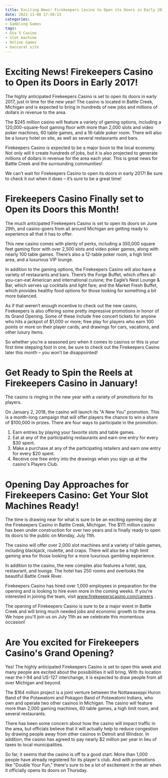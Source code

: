 ```yaml
---
title: Exciting News! Firekeepers Casino to Open its Doors in Early 2017!
date: 2022-11-08 17:50:13
categories:
- Gambling Games
tags:
- Gta 5 Casino
- Slot machine
- Online Games
- baccarat site
---
```



#  Exciting News! Firekeepers Casino to Open its Doors in Early 2017!

The highly anticipated Firekeepers Casino is set to open its doors in early 2017, just in time for the new year! The casino is located in Battle Creek, Michigan and is expected to bring in hundreds of new jobs and millions of dollars in revenue to the area.

The $245 million casino will feature a variety of gaming options, including a 120,000-square-foot gaming floor with more than 2,000 slots and video poker machines, 60 table games, and a 16-table poker room. There will also be a luxury hotel on site, as well as several restaurants and bars.

Firekeepers Casino is expected to be a major boon to the local economy. Not only will it create hundreds of jobs, but it is also projected to generate millions of dollars in revenue for the area each year. This is great news for Battle Creek and the surrounding communities!

We can’t wait for Firekeepers Casino to open its doors in early 2017! Be sure to check it out when it does – it’s sure to be a great time!

#  Firekeepers Casino Finally set to Open its Doors this Month!

The much anticipated Firekeepers Casino is set to open its doors on June 29th, and casino-goers from all around Michigan are getting ready to experience all that it has to offer.

This new casino comes with plenty of perks, including a 350,000 square feet gaming floor with over 2,500 slots and video poker games, along with nearly 100 table games. There’s also a 12-table poker room, a high limit area, and a luxurious VIP lounge.

In addition to the gaming options, the Firekeepers Casino will also have a variety of restaurants and bars. There’s the Forge Buffet, which offers all-you-can-eat American and international cuisine; the Eagle’s Nest Lounge & Bar, which serves up cocktails and light fare; and the Market Fresh Buffet, which provides healthy food options for those looking for something a bit more balanced.

As if that weren’t enough incentive to check out the new casino, Firekeepers is also offering some pretty impressive promotions in honor of its Grand Opening. Some of these include free concert tickets for anyone who hits a jackpot of $1,000 or more; free play for players who earn 100 points or more on their player cards; and drawings for cars, vacations, and other luxury items.

So whether you’re a seasoned pro when it comes to casinos or this is your first time stepping foot in one, be sure to check out the Firekeepers Casino later this month – you won’t be disappointed!

#  Get Ready to Spin the Reels at Firekeepers Casino in January!

The casino is ringing in the new year with a variety of promotions for its players.

On January 2, 2018, the casino will launch its "A New You" promotion. This is a month-long campaign that will offer players the chance to win a share of $100,000 in prizes. There are four ways to participate in the promotion:

1. Earn entries by playing your favorite slots and table games.
2. Eat at any of the participating restaurants and earn one entry for every $30 spent.
3. Make a purchase at any of the participating retailers and earn one entry for every $20 spent.
4. Receive one free entry into the drawings when you sign up at the casino's Players Club.

#  Opening Day Approaches for Firekeepers Casino: Get Your Slot Machines Ready!

The time is drawing near for what is sure to be an exciting opening day at the Firekeepers Casino in Battle Creek, Michigan. The $111 million casino has been under construction for over two years and is finally ready to open its doors to the public on Monday, July 11th.

The casino will offer over 2,000 slot machines and a variety of table games, including blackjack, roulette, and craps. There will also be a high limit gaming area for those looking for a more luxurious gambling experience.

In addition to the casino, the new complex also features a hotel, spa, restaurant, and lounge. The hotel has 250 rooms and overlooks the beautiful Battle Creek River.

Firekeepers Casino has hired over 1,000 employees in preparation for the opening and is looking to hire even more in the coming weeks. If you're interested in joining the team, visit www.firekeeperscasino.com/careers .

The opening of Firekeepers Casino is sure to be a major event in Battle Creek and will bring much needed jobs and economic growth to the area. We hope you'll join us on July 11th as we celebrate this momentous occasion!

#  Are You excited for Firekeepers Casino's Grand Opening?

Yes! The highly anticipated Firekeepers Casino is set to open this week and many people are excited about the possibilities it will bring. With its location near the I-94 and US-127 interchange, it is expected to draw people from all over Michigan and beyond.

The $164 million project is a joint venture between the Nottawaseppi Huron Band of the Potawatomi and Pokagon Band of Potawatomi Indians, who own and operate two other casinos in Michigan. The casino will feature more than 2,000 gaming machines, 60 table games, a high limit room, and several restaurants.

There has been some concern about how the casino will impact traffic in the area, but officials believe that it will actually help to reduce congestion by drawing people away from other casinos in Detroit and Windsor. In addition, the casino has agreed to pay nearly $2 million per year in lieu of taxes to local municipalities.

So far, it seems that the casino is off to a good start. More than 1,000 people have already registered for its player's club. And with promotions like "Double Your Fun," there's sure to be a lot of excitement in the air when it officially opens its doors on Thursday.